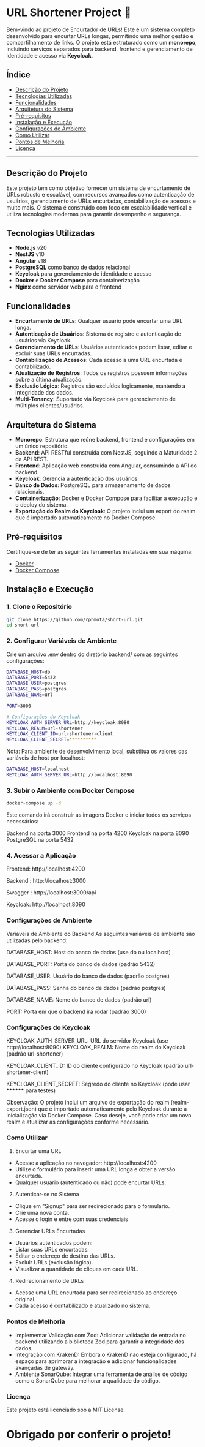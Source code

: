 # URL Shortener Project 🚀

Bem-vindo ao projeto de Encurtador de URLs! Este é um sistema completo desenvolvido para encurtar URLs longas, permitindo uma melhor gestão e compartilhamento de links. O projeto está estruturado como um **monorepo**, incluindo serviços separados para backend, frontend e gerenciamento de identidade e acesso via **Keycloak**.

## Índice

- [Descrição do Projeto](#descrição-do-projeto)
- [Tecnologias Utilizadas](#tecnologias-utilizadas)
- [Funcionalidades](#funcionalidades)
- [Arquitetura do Sistema](#arquitetura-do-sistema)
- [Pré-requisitos](#pré-requisitos)
- [Instalação e Execução](#instalação-e-execução)
- [Configurações de Ambiente](#configurações-de-ambiente)
- [Como Utilizar](#como-utilizar)
- [Pontos de Melhoria](#pontos-de-melhoria)
- [Licença](#licença)

---

## Descrição do Projeto

Este projeto tem como objetivo fornecer um sistema de encurtamento de URLs robusto e escalável, com recursos avançados como autenticação de usuários, gerenciamento de URLs encurtadas, contabilização de acessos e muito mais. O sistema é construído com foco em escalabilidade vertical e utiliza tecnologias modernas para garantir desempenho e segurança.

## Tecnologias Utilizadas

- **Node.js** v20
- **NestJS** v10
- **Angular** v18
- **PostgreSQL** como banco de dados relacional
- **Keycloak** para gerenciamento de identidade e acesso
- **Docker** e **Docker Compose** para containerização
- **Nginx** como servidor web para o frontend

## Funcionalidades

- **Encurtamento de URLs**: Qualquer usuário pode encurtar uma URL longa.
- **Autenticação de Usuários**: Sistema de registro e autenticação de usuários via Keycloak.
- **Gerenciamento de URLs**: Usuários autenticados podem listar, editar e excluir suas URLs encurtadas.
- **Contabilização de Acessos**: Cada acesso a uma URL encurtada é contabilizado.
- **Atualização de Registros**: Todos os registros possuem informações sobre a última atualização.
- **Exclusão Lógica**: Registros são excluídos logicamente, mantendo a integridade dos dados.
- **Multi-Tenancy**: Suportado via Keycloak para gerenciamento de múltiplos clientes/usuários.

## Arquitetura do Sistema

- **Monorepo**: Estrutura que reúne backend, frontend e configurações em um único repositório.
- **Backend**: API RESTful construída com NestJS, seguindo a Maturidade 2 da API REST.
- **Frontend**: Aplicação web construída com Angular, consumindo a API do backend.
- **Keycloak**: Gerencia a autenticação dos usuários.
- **Banco de Dados**: PostgreSQL para armazenamento de dados relacionais.
- **Containerização**: Docker e Docker Compose para facilitar a execução e o deploy do sistema.
- **Exportação do Realm do Keycloak**: O projeto inclui um export do realm que é importado automaticamente no Docker Compose.

## Pré-requisitos

Certifique-se de ter as seguintes ferramentas instaladas em sua máquina:

- [Docker](https://www.docker.com/get-started)
- [Docker Compose](https://docs.docker.com/compose/install/)

## Instalação e Execução

### 1. Clone o Repositório

```bash
git clone https://github.com/rphmota/short-url.git
cd short-url
```

### 2. Configurar Variáveis de Ambiente

Crie um arquivo .env dentro do diretório backend/ com as seguintes configurações:

```bash
DATABASE_HOST=db
DATABASE_PORT=5432
DATABASE_USER=postgres
DATABASE_PASS=postgres
DATABASE_NAME=url

PORT=3000

# Configurações do Keycloak
KEYCLOAK_AUTH_SERVER_URL=http://keycloak:8080
KEYCLOAK_REALM=url-shortener
KEYCLOAK_CLIENT_ID=url-shortener-client
KEYCLOAK_CLIENT_SECRET=**********
```

Nota: Para ambiente de desenvolvimento local, substitua os valores das variáveis de host por localhost:

```bash
DATABASE_HOST=localhost
KEYCLOAK_AUTH_SERVER_URL=http://localhost:8090
```

### 3. Subir o Ambiente com Docker Compose

```bash
docker-compose up -d
```

Este comando irá construir as imagens Docker e iniciar todos os serviços necessários:

Backend na porta 3000
Frontend na porta 4200
Keycloak na porta 8090
PostgreSQL na porta 5432

### 4. Acessar a Aplicação

Frontend: http://localhost:4200

Backend : http://localhost:3000

Swagger : http://localhost:3000/api

Keycloak: http://localhost:8090

### Configurações de Ambiente

Variáveis de Ambiente do Backend
As seguintes variáveis de ambiente são utilizadas pelo backend:

DATABASE_HOST: Host do banco de dados (use db ou localhost)

DATABASE_PORT: Porta do banco de dados (padrão 5432)

DATABASE_USER: Usuário do banco de dados (padrão postgres)

DATABASE_PASS: Senha do banco de dados (padrão postgres)

DATABASE_NAME: Nome do banco de dados (padrão url)

PORT: Porta em que o backend irá rodar (padrão 3000)

### Configurações do Keycloak

KEYCLOAK_AUTH_SERVER_URL: URL do servidor Keycloak (use http://localhost:8090)
KEYCLOAK_REALM: Nome do realm do Keycloak (padrão url-shortener)

KEYCLOAK_CLIENT_ID: ID do cliente configurado no Keycloak (padrão url-shortener-client)

KEYCLOAK_CLIENT_SECRET: Segredo do cliente no Keycloak (pode usar \***\*\*\*\*\*** para testes)

Observação: O projeto inclui um arquivo de exportação do realm (realm-export.json) que é importado automaticamente pelo Keycloak durante a inicialização via Docker Compose. Caso deseje, você pode criar um novo realm e atualizar as configurações conforme necessário.

### Como Utilizar

1. Encurtar uma URL

- Acesse a aplicação no navegador: http://localhost:4200
- Utilize o formulário para inserir uma URL longa e obter a versão encurtada.
- Qualquer usuário (autenticado ou não) pode encurtar URLs.

2. Autenticar-se no Sistema

- Clique em "Signup" para ser redirecionado para o formulario.
- Crie uma nova conta.
- Acesse o login e entre com suas credenciais

3. Gerenciar URLs Encurtadas

- Usuários autenticados podem:
- Listar suas URLs encurtadas.
- Editar o endereço de destino das URLs.
- Excluir URLs (exclusão lógica).
- Visualizar a quantidade de cliques em cada URL.

4. Redirecionamento de URLs

- Acesse uma URL encurtada para ser redirecionado ao endereço original.
- Cada acesso é contabilizado e atualizado no sistema.

### Pontos de Melhoria

- Implementar Validação com Zod: Adicionar validação de entrada no backend utilizando a biblioteca Zod para garantir a integridade dos dados.
- Integração com KrakenD: Embora o KrakenD nao esteja configurado, há espaço para aprimorar a integração e adicionar funcionalidades avançadas de gateway.
- Ambiente SonarQube: Integrar uma ferramenta de análise de código como o SonarQube para melhorar a qualidade do código.

### Licença

Este projeto está licenciado sob a MIT License.

# Obrigado por conferir o projeto!
